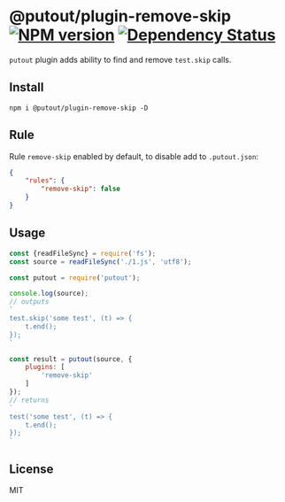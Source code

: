 # @putout/plugin-remove-skip [![NPM version][NPMIMGURL]][NPMURL] [![Dependency Status][DependencyStatusIMGURL]][DependencyStatusURL]

[NPMIMGURL]:                https://img.shields.io/npm/v/@putout/plugin-remove-skip.svg?style=flat&longCache=true
[NPMURL]:                   https://npmjs.org/package/@putout/plugin-remove-skip"npm"

[DependencyStatusURL]:      https://david-dm.org/coderaiser/putout?path=packages/plugin-remove-skip
[DependencyStatusIMGURL]:   https://david-dm.org/coderaiser/putout.svg?path=packages/plugin-remove-skip

`putout` plugin adds ability to find and remove `test.skip` calls.

## Install

```
npm i @putout/plugin-remove-skip -D
```

## Rule

Rule `remove-skip` enabled by default, to disable add to `.putout.json`:

```json
{
    "rules": {
        "remove-skip": false
    }
}
```

## Usage

```js
const {readFileSync} = require('fs');
const source = readFileSync('./1.js', 'utf8');

const putout = require('putout');

console.log(source);
// outputs
`
test.skip('some test', (t) => {
    t.end();
});
`

const result = putout(source, {
    plugins: [
        'remove-skip'
    ]
});
// returns
`
test('some test', (t) => {
    t.end();
});
`
```

## License

MIT

